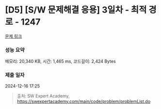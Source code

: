 # [D5] [S/W 문제해결 응용] 3일차 - 최적 경로 - 1247 

[문제 링크](https://swexpertacademy.com/main/code/problem/problemDetail.do?contestProbId=AV15OZ4qAPICFAYD) 

### 성능 요약

메모리: 20,340 KB, 시간: 1,465 ms, 코드길이: 2,424 Bytes

### 제출 일자

2024-12-16 17:25



> 출처: SW Expert Academy, https://swexpertacademy.com/main/code/problem/problemList.do